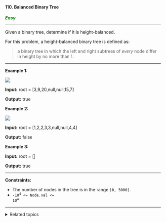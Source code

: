 #### 110. Balanced Binary Tree

<span style="color:green">***Easy***</span>
___

Given a binary tree, determine if it is height-balanced.

For this problem, a height-balanced binary tree is defined as:

> a binary tree in which the left and right subtrees of _every_ node differ in height by no more than 1.
___

**Example 1:**

![](https://assets.leetcode.com/uploads/2020/10/06/balance_1.jpg)

**Input:** root = [3,9,20,null,null,15,7]

**Output:** true 

**Example 2:**

![](https://assets.leetcode.com/uploads/2020/10/06/balance_2.jpg)

**Input:** root = [1,2,2,3,3,null,null,4,4]

**Output:** false 

**Example 3:**

**Input:** root = []

**Output:** true 
___

**Constraints:**

*   The number of nodes in the tree is in the range `[0, 5000]`.
*   <code>-10<sup>4</sup> <= Node.val <= 10<sup>4</sup></code>
___

<details><summary>Related topics</summary>

[#Tree](https://leetcode.com/tag/tree/)
[#Depth-First Search](https://leetcode.com/tag/depth-first-search/)
[#Binary Tree](https://leetcode.com/tag/binary-tree/)

</details>